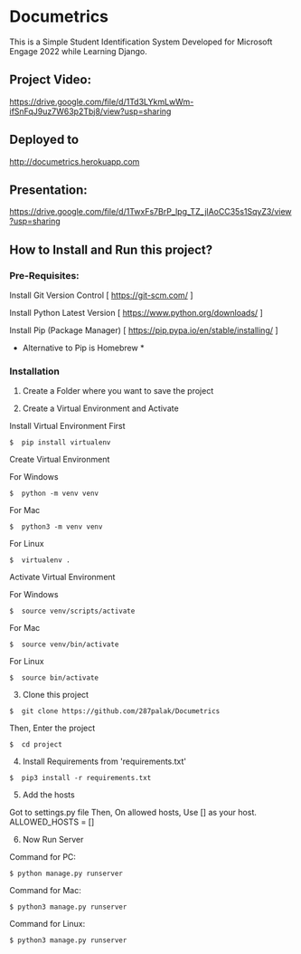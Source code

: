 # Documetrics

This is a Simple Student Identification System Developed for Microsoft Engage 2022 while Learning Django.

## Project Video: 

https://drive.google.com/file/d/1Td3LYkmLwWm-ifSnFqJ9uz7W63p2Tbj8/view?usp=sharing

## Deployed to

http://documetrics.herokuapp.com

## Presentation:

https://drive.google.com/file/d/1TwxFs7BrP_lpg_TZ_jlAoCC35s1SqyZ3/view?usp=sharing


## How to Install and Run this project?

### Pre-Requisites:

Install Git Version Control [ https://git-scm.com/ ]

Install Python Latest Version [ https://www.python.org/downloads/ ]

Install Pip (Package Manager) [ https://pip.pypa.io/en/stable/installing/ ]

* Alternative to Pip is Homebrew *

### Installation

1. Create a Folder where you want to save the project

2. Create a Virtual Environment and Activate

Install Virtual Environment First
```
$  pip install virtualenv
```
Create Virtual Environment

For Windows
```
$  python -m venv venv
```
For Mac
```
$  python3 -m venv venv
```
For Linux
```
$  virtualenv .
```
Activate Virtual Environment

For Windows
```
$  source venv/scripts/activate
```
For Mac
```
$  source venv/bin/activate
```
For Linux
```
$  source bin/activate
```
3. Clone this project
```
$  git clone https://github.com/287palak/Documetrics
```
Then, Enter the project
```
$  cd project
```
4. Install Requirements from 'requirements.txt'
```
$  pip3 install -r requirements.txt
```
5. Add the hosts

Got to settings.py file
Then, On allowed hosts, Use [] as your host.
ALLOWED_HOSTS = []

6. Now Run Server

Command for PC:
```
$ python manage.py runserver
```
Command for Mac:
```
$ python3 manage.py runserver
```
Command for Linux:
```
$ python3 manage.py runserver
```
